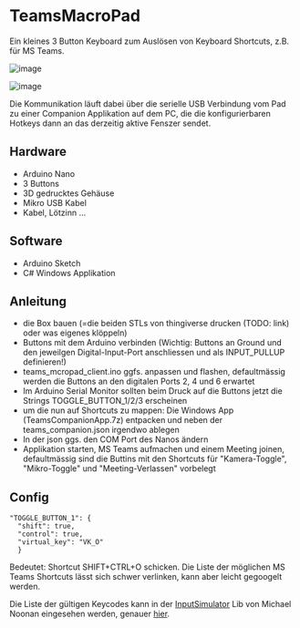 # TeamsMacroPad

Ein kleines 3 Button Keyboard zum Auslösen von Keyboard Shortcuts, z.B. für MS Teams.

![image](https://user-images.githubusercontent.com/14030572/125175359-d6020780-e1cb-11eb-9d02-76a15c737446.png)

![image](https://user-images.githubusercontent.com/14030572/125175375-eca85e80-e1cb-11eb-90f8-f6fdb41b6334.png)


Die Kommunikation läuft dabei über die serielle USB Verbindung vom Pad zu einer Companion Applikation auf dem PC, die die konfigurierbaren Hotkeys dann an das derzeitig aktive Fenszer sendet.

## Hardware

- Arduino Nano
- 3 Buttons
- 3D gedrucktes Gehäuse
- Mikro USB Kabel
- Kabel, Lötzinn ...

## Software

- Arduino Sketch
- C# Windows Applikation


## Anleitung
- die Box bauen (=die beiden STLs von thingiverse drucken (TODO: link) oder was eigenes klöppeln)
- Buttons mit dem Arduino verbinden (Wichtig: Buttons an Ground und den jeweilgen Digital-Input-Port anschliessen und als INPUT_PULLUP definieren!)
- teams_mcropad_client.ino ggfs. anpassen und flashen, defaultmässig werden die Buttons an den digitalen Ports 2, 4 und 6 erwartet
- Im Arduino Serial Monitor sollten beim Druck auf die Buttons jetzt die Strings TOGGLE_BUTTON_1/2/3 erscheinen
- um die nun auf Shortcuts zu mappen: Die Windows App (TeamsCompanionApp.7z) entpacken und neben der teams_companion.json irgendwo ablegen
- In der json ggs. den COM Port des Nanos ändern
- Applikation starten, MS Teams aufmachen und einem Meeting joinen, defaultmässig sind die Buttins mit den Shortcuts für "Kamera-Toggle", "Mikro-Toggle" und "Meeting-Verlassen" vorbelegt

## Config
    "TOGGLE_BUTTON_1": {
      "shift": true,
      "control": true,
      "virtual_key": "VK_O"
      }
Bedeutet: Shortcut SHIFT+CTRL+O schicken. Die Liste der möglichen MS Teams Shortcuts lässt sich schwer verlinken, kann aber leicht gegoogelt werden.

Die Liste der gültigen Keycodes kann in der [InputSimulator](https://github.com/michaelnoonan/inputsimulator) Lib von Michael Noonan eingesehen werden, genauer [hier](https://github.com/michaelnoonan/inputsimulator/blob/master/WindowsInput/Native/VirtualKeyCode.cs).
      

